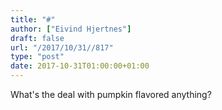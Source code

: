```yaml
---
title: "#"
author: ["Eivind Hjertnes"]
draft: false
url: "/2017/10/31//817"
type: "post"
date: 2017-10-31T01:00:00+01:00
---
```


What's the deal with pumpkin flavored anything?
